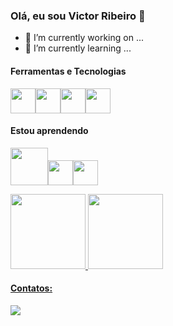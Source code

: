 ### Olá, eu sou Victor Ribeiro 👋


- 🔭 I’m currently working on ...
- 🌱 I’m currently learning ...

#### Ferramentas e Tecnologias
<img src="https://cdn.jsdelivr.net/gh/devicons/devicon/icons/jupyter/jupyter-original-wordmark.svg" width="40" height="40"/><img src="https://cdn.jsdelivr.net/gh/devicons/devicon/icons/python/python-original.svg" width="40" height="40"/><img src="https://cdn.jsdelivr.net/gh/devicons/devicon/icons/pandas/pandas-original-wordmark.svg" width="40" height="40" /><img src="https://cdn.jsdelivr.net/gh/devicons/devicon/icons/java/java-original.svg" width="40" height="40"/>
    
#### Estou aprendendo
<img src="https://cdn.jsdelivr.net/gh/devicons/devicon/icons/tensorflow/tensorflow-original-wordmark.svg" width="60" height="60"/><img src="https://cdn.jsdelivr.net/gh/devicons/devicon/icons/django/django-plain.svg" width="40" height="40"/><img src="https://cdn.jsdelivr.net/gh/devicons/devicon/icons/linux/linux-original.svg" width="40" height="40" />

<div>
<a href="https://github.com/vic37get">
<img height="120em" src="https://github-readme-stats.vercel.app/api/top-langs/?username=vic37get&layout=compact&langs_count=7&theme=dracula"/>
<img height="120em" src="https://github-readme-stats.vercel.app/api?username=vic37get&show_icons=true&theme=dracula&include_all_commits=true&count_private=true"/>
</div>
          

#### Contatos:
<div>
<a href="https://www.linkedin.com/in/victor-ribeiro-5525b519b/" target="_blank"><img src="https://img.shields.io/badge/-LinkedIn-%230077B5?style=for-the-badge&logo=linkedin&logoColor=white" target="_blank"></a>   
</div>

